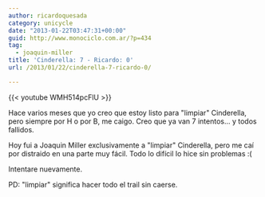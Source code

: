 ```yaml
---
author: ricardoquesada
category: unicycle
date: "2013-01-22T03:47:31+00:00"
guid: http://www.monociclo.com.ar/?p=434
tag:
  - joaquin-miller
title: 'Cinderella: 7 - Ricardo: 0'
url: /2013/01/22/cinderella-7-ricardo-0/

---
```

{{< youtube WMH514pcFlU >}}

Hace varios meses que yo creo que estoy listo para "limpiar" Cinderella, pero siempre por H o por B, me caigo. Creo que ya van 7 intentos... y todos fallidos.

Hoy fui a Joaquin Miller exclusivamente a "limpiar" Cinderella, pero me caí por distraido en una parte muy fácil. Todo lo difícil lo hice sin problemas :(

Intentare nuevamente.

PD: "limpiar" significa hacer todo el trail sin caerse.
